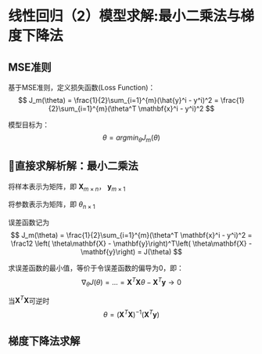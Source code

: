 # 线性回归（2）模型求解:最小二乘法与梯度下降法

## MSE准则

基于MSE准则，定义损失函数(Loss Function)： 
$$
J_m(\theta) = \frac{1}{2}\sum_{i=1}^{m}(\hat{y}^i - y^i)^2 = \frac{1}{2}\sum_{i=1}^{m}(\theta^T \mathbf{x}^i - y^i)^2
$$

模型目标为：
$$
\theta = argmin_{\theta}J_m(\theta)
$$

## 直接求解析解：最小二乘法

将样本表示为矩阵，即 $\mathbf{X}_{{m}\times{n}}$， $\mathbf{y}_{{m}\times{1}}$

将参数表示为矩阵，即 $\theta_{{n}\times{1}}$

误差函数记为
$$
J_m(\theta) = \frac{1}{2}\sum_{i=1}^{m}(\theta^T \mathbf{x}^i - y^i)^2 = \frac12 \left( \theta\mathbf{X} - \mathbf{y}\right)^T\left( \theta\mathbf{X} - \mathbf{y}\right) = J(\theta)
$$

求误差函数的最小值，等价于令误差函数的偏导为0，即：
$$
\nabla_\theta{J(\theta)} = ... = \mathbf{X}^T\mathbf{X}\theta - \mathbf{X}^T\mathbf{y}  \to 0
$$

当$\mathbf{X}^T\mathbf{X}$可逆时
$$
\theta = \left( \mathbf{X}^T\mathbf{X} \right)^{-1}\left( \mathbf{X}^T\mathbf{y}\right)
$$

## 梯度下降法求解